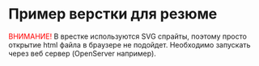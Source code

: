 # Пример верстки для резюме
<font color="red">ВНИМАНИЕ! </font>
В врестке используются SVG спрайты, поэтому просто открытие html файла в браузере не подойдет. Необходимо запускать через веб сервер (OpenServer например). 

